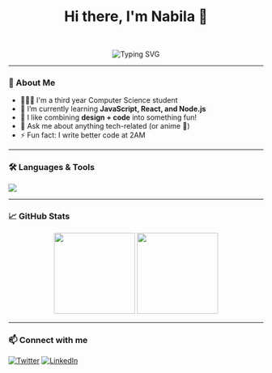 <h1 align="center">Hi there, I'm Nabila 👋</h1>
<div align="center" style="padding-top: 30px;">
  <img src="https://readme-typing-svg.demolab.com?font=Fira+Code&size=22&pause=1000&center=true&vCenter=true&multiline=true&width=435&lines=Front-end+Web+Developer;" alt="Typing SVG"/>
</div>

---

### 💫 About Me

- 👩🏻‍💻 I'm a third year Computer Science student
- 🌱 I’m currently learning **JavaScript, React, and Node.js**
- 🎨 I like combining **design + code** into something fun!
- 💬 Ask me about anything tech-related (or anime 👀)
- ⚡ Fun fact: I write better code at 2AM

---

### 🛠️ Languages & Tools
<p>
  <img src="https://skillicons.dev/icons?i=html,css,js,react,nodejs,git,github,figma,vscode" />
</p>

---

### 📈 GitHub Stats
<p align="center">
  <img src="https://github-readme-stats.vercel.app/api?username=whimsicool&show_icons=true&theme=radical" height="160"/>
  <img src="https://github-readme-streak-stats.herokuapp.com/?user=whimsicool&theme=radical" height="160"/>
</p>

---

### 📫 Connect with me
[![Twitter](https://img.shields.io/badge/@scftware-1DA1F2?style=for-the-badge&logo=twitter&logoColor=white)](https://twitter.com/scftware)
[![LinkedIn](https://img.shields.io/badge/nabila-0077B5?style=for-the-badge&logo=linkedin&logoColor=white)](https://www.linkedin.com/in/nabila-millania-b3286b218/)
